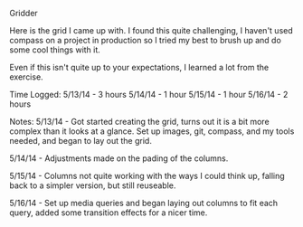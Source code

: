 Gridder

Here is the grid I came up with. I found this quite challenging, I haven't used compass on a project in production so I tried my best to brush up and do some cool things with it.

Even if this isn't quite up to your expectations, I learned a lot from the exercise.


Time Logged:
5/13/14 - 3 hours
5/14/14 - 1 hour
5/15/14 - 1 hour
5/16/14 - 2 hours

Notes:
5/13/14 - Got started creating the grid, turns out it is a bit more complex than it looks at a glance. Set up images, git, compass, and my tools needed, and began to lay out the grid.

5/14/14 - Adjustments made on the pading of the columns.

5/15/14 - Columns not quite working with the ways I could think up, falling back to a simpler version, but still reuseable.

5/16/14 - Set up media queries and began laying out columns to fit each query, added some transition effects for a nicer time.